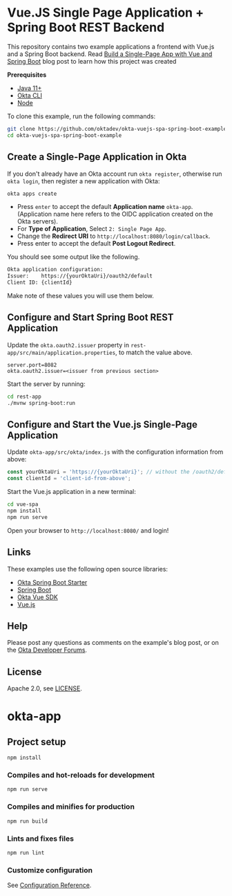 # Vue.JS Single Page Application + Spring Boot REST Backend

This repository contains two example applications a frontend with Vue.js and a Spring Boot backend. Read [Build a Single-Page App with Vue and Spring Boot][blog] blog post to learn how this project was created

**Prerequisites**

- [Java 11+](https://sdkman.io/)
- [Okta CLI](https://cli.okta.com)
- [Node](https://nodejs.org/en/download/)

To clone this example, run the following commands:

```bash
git clone https://github.com/oktadev/okta-vuejs-spa-spring-boot-example.git
cd okta-vuejs-spa-spring-boot-example
```

## Create a Single-Page Application in Okta

If you don't already have an Okta account run `okta register`, otherwise run `okta login`, then register a new application with Okta:

```bash
okta apps create
```

- Press `enter` to accept the default **Application name** `okta-app`. (Application name here refers to the OIDC application created on the Okta servers).
- For **Type of Application**, Select `2: Single Page App`.
- Change the **Redirect URI** to `http://localhost:8080/login/callback`.
- Press enter to accept the default **Post Logout Redirect**.

You should see some output like the following.

```txt
Okta application configuration:
Issuer:    https://{yourOktaUri}/oauth2/default
Client ID: {clientId}
```

Make note of these values you will use them below.

## Configure and Start Spring Boot REST Application

Update the `okta.oauth2.issuer` property in `rest-app/src/main/application.properties`, to match the value above.

```properties
server.port=8082
okta.oauth2.issuer=<issuer from previous section>
```

Start the server by running:

```bash
cd rest-app
./mvnw spring-boot:run
```

## Configure and Start the Vue.js Single-Page Application

Update `okta-app/src/okta/index.js` with the configuration information from above:

```js
const yourOktaUri = 'https://{yourOktaUri}'; // without the /oauth2/default path
const clientId = 'client-id-from-above';
```

Start the Vue.js application in a new terminal:

```bash
cd vue-spa
npm install
npm run serve
```

Open your browser to `http://localhost:8080/` and login!

## Links

These examples use the following open source libraries:

* [Okta Spring Boot Starter](https://github.com/okta/okta-spring-boot)
* [Spring Boot](https://spring.io/projects/spring-boot)
* [Okta Vue SDK](https://github.com/okta/okta-vue)
* [Vue.js](https://vuejs.org/)

## Help

Please post any questions as comments on the example's blog post, or on the [Okta Developer Forums](https://devforum.okta.com/).

## License

Apache 2.0, see [LICENSE](LICENSE).






# okta-app

## Project setup
```
npm install
```

### Compiles and hot-reloads for development
```
npm run serve
```

### Compiles and minifies for production
```
npm run build
```

### Lints and fixes files
```
npm run lint
```

### Customize configuration
See [Configuration Reference](https://cli.vuejs.org/config/).

[blog]: https://developer.okta.com/blog/2021/10/04/spring-boot-spa